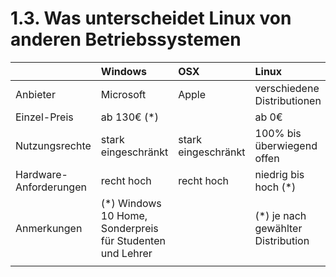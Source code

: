 # 1.3. Was unterscheidet Linux von anderen Betriebssystemen

|  | Windows | OSX | Linux |
| :--- | :--- | :--- | :--- |
| Anbieter | Microsoft | Apple | verschiedene Distributionen |
| Einzel-Preis | ab 130€ \(\*\) |  | ab 0€ |
| Nutzungsrechte | stark eingeschränkt | stark eingeschränkt | 100% bis überwiegend offen |
| Hardware-Anforderungen | recht hoch | recht hoch | niedrig bis hoch \(\*\) |
| Anmerkungen | \(\*\) Windows 10 Home, Sonderpreis für Studenten und Lehrer |  | \(\*\) je nach gewählter Distribution |
|  |  |  |  |



